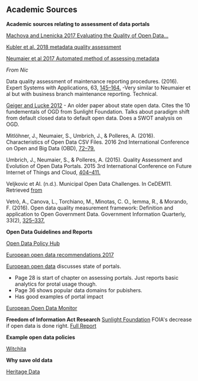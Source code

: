 ## Academic Sources

**Academic sources relating to assessment of data portals**

[Machova and Lnenicka 2017 Evaluating the Quality of Open Data...](https://pdfs.semanticscholar.org/30d3/c97ed33dff97601142476859370784f9ad76.pdf)

[Kubler et al. 2018 metadata quality assessment](http://www.sciencedirect.com/science/article/pii/S0740624X16301319)

[Neumaier et al 2017 Automated method of assessing metadata](http://doi.acm.org/10.1145/2964909)

*From Nic*

Data quality assessment of maintenance reporting procedures. (2016). Expert Systems with Applications, 63, [145–164.](https://doi.org/10.1016/j.eswa.2016.06.043) -Very similar to Neumaier et al but with business branch maintenance reporting. Technical.

[Geiger and Lucke 2012](https://jedem.org/index.php/jedem/article/view/143) - An older paper about state open data.  Cites the 10 fundementals of OGD from Sunlight Foundation. Talks about paradigm shift from default closed data to default open data. Does a SWOT analysis on OGD.

Mitlöhner, J., Neumaier, S., Umbrich, J., & Polleres, A. (2016). Characteristics of Open Data CSV Files. 2016 2nd International Conference on Open and Big Data (OBD), [72–79.](https://doi.org/10.1109/OBD.2016.18)

Umbrich, J., Neumaier, S., & Polleres, A. (2015). Quality Assessment and Evolution of Open Data Portals. 2015 3rd International Conference on Future Internet of Things and Cloud, [404–411.](https://doi.org/10.1109/FiCloud.2015.82)

Veljkovic et Al. (n.d.). Municipal Open Data Challenges. In CeDEM11. Retrieved [from](https://books.google.com/books?hl=en&lr=&id=4pKT1R0DfToC&oi=fnd&pg=PA195&dq=%22open+data%22+state+level+&ots=DQloB6ejU7&sig=xv_VTqTlq63w-_ClN8AdL_N8f0#v=onepage&q=%22open%20data%22%20state%20level&f=false)

Vetrò, A., Canova, L., Torchiano, M., Minotas, C. O., Iemma, R., & Morando, F. (2016). Open data quality measurement framework: Definition and application to Open Government Data. Government Information Quarterly, 33(2), [325–337.](https://www.sciencedirect.com/science/article/pii/S0740624X16300132)


**Open Data Guidelines and Reports**

[Open Data Policy Hub](https://opendatapolicyhub.sunlightfoundation.com/guidelines/)

[European open data recommendations 2017](https://www.europeandataportal.eu/en/what-we-do/factsheets-and-reports)

[European open data](https://www.europeandataportal.eu/sites/default/files/edp_landscaping_insight_report_n4_2018.pdf) discusses state of portals.
- Page 28 is start of chapter on assessing portals.  Just reports basic analytics for protal usage though.
- Page 36 shows popular data domains for pubishers.
- Has good examples of portal impact

[European Open Data Monitor](https://www.opendatamonitor.eu/frontend/web/index.php?r=dashboard%2Findex)


**Freedom of Information Act Research**
[Sunlight Foundation](https://sunlightfoundation.com/2018/10/09/research-cities-save-time-on-records-requests-by-doing-open-data-right/) FOIA's decrease if open data is done right. [Full Report](http://sunlightfoundation.com/wp-content/uploads/2018/10/alena-white-paper-PDF.pdf)

**Example open data policies**

[Witchita](https://opendatapolicyhub.sunlightfoundation.com/collection/wichita-ks-2016-09-08/?guideline=permanent-access)


**Why save old data**

[Heritage Data](https://www.sciencedirect.com/science/article/pii/S2214242815000121)

